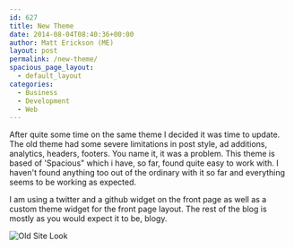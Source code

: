 ```yaml
---
id: 627
title: New Theme
date: 2014-08-04T08:40:36+00:00
author: Matt Erickson (ME)
layout: post
permalink: /new-theme/
spacious_page_layout:
  - default_layout
categories:
  - Business
  - Development
  - Web
---
```

After quite some time on the same theme I decided it was time to update. The old theme had some severe limitations in post style, ad additions, analytics, headers, footers. You name it, it was a problem. This theme is based of 'Spacious" which i have, so far, found quite easy to work with. I haven't found anything too out of the ordinary with it so far and everything seems to be working as expected.   

  
I am using a twitter and a github widget on the front page as well as a custom theme widget for the front page layout. The rest of the blog is mostly as you would expect it to be, blogy.   

  
<img src="https://raw.githubusercontent.com/Mutmatt/mutmatt.github.io/master/img/mattErickson-t2.png?fit=209%2C180" alt="Old Site Look" class="alignnone size-full wp-image-649" data-recalc-dims="1" />